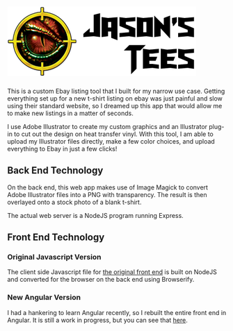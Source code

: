 # [![Jason's Tees](public/image/jasons-tees-logo.png)](https://t-shirts.jasonlambert.io)

This is a custom Ebay listing tool that I built for my narrow use case. Getting everything set up for a new t-shirt listing on ebay was just painful and slow using their standard website, so I dreamed up this app that would allow me to make new listings in a matter of seconds.

I use Adobe Illustrator to create my custom graphics and an Illustrator plug-in to cut out the design on heat transfer vinyl. With this tool, I am able to upload my Illustrator files directly, make a few color choices, and upload everything to Ebay in just a few clicks!

## Back End Technology

On the back end, this web app makes use of Image Magick to convert Adobe Illustrator files into a PNG with transparency. The result is then overlayed onto a stock photo of a blank t-shirt.

The actual web server is a NodeJS program running Express.

## Front End Technology

### Original Javascript Version

The client side Javascript file for [the original front end](https://t-shirts.jasonlambert.io/old-version) is built on NodeJS and converted for the browser on the back end using Browserify.

### New Angular Version

I had a hankering to learn Angular recently, so I rebuilt the entire front end in Angular. It is still a work in progress, but you can see that [here](https://github.com/selfVSmind/new-tshirt-ebay-lister).

